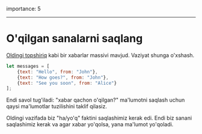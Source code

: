 importance: 5

---

# O'qilgan sanalarni saqlang

[Oldingi topshiriq](info:task/recipients-read) kabi bir xabarlar massivi mavjud. Vaziyat shunga o'xshash.

```js
let messages = [
    {text: "Hello", from: "John"},
    {text: "How goes?", from: "John"},
    {text: "See you soon", from: "Alice"}
];
```

Endi savol tug'iladi: "xabar qachon o'qilgan?" ma'lumotni saqlash uchun qaysi ma'lumotlar tuzilishini taklif qilasiz.

Oldingi vazifada biz "ha/yo'q" faktini saqlashimiz kerak edi. Endi biz sanani saqlashimiz kerak va agar xabar yo'qolsa, yana ma'lumot yo'qoladi.
